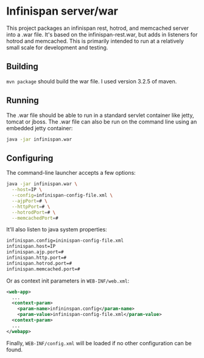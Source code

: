 # Infinispan server/war

This project packages an infinispan rest, hotrod, and memcached server into a .war file.
It's based on the infinispan-rest.war, but adds in listeners for hotrod and memcached.
This is primarily intended to run at a relatively small scale for development and testing.

## Building

`mvn package` should build the war file.  I used version 3.2.5 of maven.

## Running

The .war file should be able to run in a standard servlet container like jetty, tomcat or jboss.
The .war file can also be run on the command line using an embedded jetty container:

```bash
java -jar infinispan.war
```

## Configuring

The command-line launcher accepts a few options:

```bash
java -jar infinispan.war \
  --host=IP \
  --config=infinispan-config-file.xml \
  --ajpPort=# \
  --httpPort=# \
  --hotrodPort=# \
  --memcachedPort=#
```

It'll also listen to java system properties:

```bash
infinispan.config=ininispan-config-file.xml
infinispan.host=IP
infinispan.ajp.port=#
infinispan.http.port=#
infinispan.hotrod.port=#
infinispan.memcached.port=#
```

Or as context init parameters in `WEB-INF/web.xml`:

```xml
<web-app>
  ...
  <context-param>
    <param-name>infininspan.config</param-name>
    <param-value>infinispan-config-file.xml</param-value>
  <context-param>
  ...
</webapp>
```

Finally, `WEB-INF/config.xml` will be loaded if no other configuration can be found.
